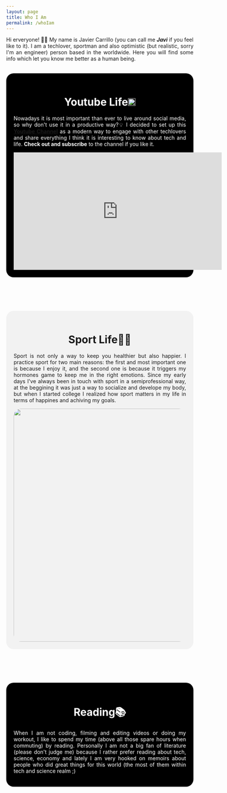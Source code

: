 ```yaml
---
layout: page
title: Who I Am
permalink: /whoIam
---
```

<p style="text-align: justify">Hi erveryone! 🙋‍♂️ My name is Javier Carrillo (you can call me <b><i>Javi</i></b> if you feel like to it). I am a techlover, sportman and also optimistic (but realistic, sorry I'm an engineer) person based in the worldwide. Here you will find some info which let you know me better as a human being.</p>
<br>
<header style="background-color: #000000; border-radius: 20px; padding: 20px">
<h1 style="color: white"><b>Youtube Life</b><img src="https://jcentercreation.github.io/JekyllPersonalWeb/assets/img/youtuberedlogo.png" whith="20" height="20"></h1>
<p style="text-align: justify; color: white">Nowadays it is most important than ever to live around social media, so why don't use it in a productive way?💡 I decided to set up this <a href="https://www.youtube.com/channel/UCYYS01JxUBwsVUYocGZ9lQw/featured?view_as=subscriber"><b>Youtube Channel</b></a> as a modern way to engage with other techlovers and share everything I think it is interesting to know about tech and life. <b>Check out and subscribe</b> to the channel if you like it.</p>
<!--<img src="/assets/img/photo.png" whith="100" height="100"> -->
<div align="center"><iframe width="560" height="315" src="https://www.youtube.com/embed/MI-Q4DyQWak" frameborder="0" allow="accelerometer; autoplay; clipboard-write; encrypted-media; gyroscope; picture-in-picture" allowfullscreen></iframe></div>
</header>
<br>
<br>
<header style="background-color: #F2F2F2; border-radius: 20px; padding: 20px">
<h1><b>Sport Life🏃‍♂️</b></h1>
<p style="text-align: justify">Sport is not only a way to keep you healthier but also happier. I practice sport for two main reasons: the first and most important one is because I enjoy it, and the second one is because it triggers my hormones game to keep me in the right emotions. Since my early days I've always been in touch with sport in a semiprofessional way, at the beggining it was just a way to socialize and develope my body, but when I started college I realized how sport matters in my life in terms of happines and achiving my goals.</p>
<div align="center"><img src="https://jcentercreation.github.io/JekyllPersonalWeb/assets/img/VTTI1266-originalrecort.jpg" whith="560" height="625" style="border-radius: 20px"></div>
</header>
<br>
<br>
<header style="background-color: #000000; border-radius: 20px; padding: 20px">
<h1 style="color: white"><b>Reading📚</b></h1>
<p style="text-align: justify; color: white">When I am not coding, filming and editing videos or doing my workout, I like to spend my time (above all those spare hours when commuting) by reading. Personally I am not a big fan of literature (please don't judge me) because I rather prefer reading about tech, science, economy and lately I am very hooked on memoirs about people who did great things for this world (the most of them within tech and science realm ;)</p>
</header>

